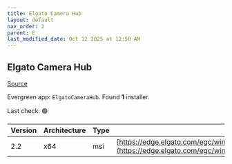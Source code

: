 ```yaml
---
title: Elgato Camera Hub
layout: default
nav_order: 2
parent: E
last_modified_date: Oct 12 2025 at 12:50 AM
---
```


## Elgato Camera Hub

[Source](https://help.elgato.com/hc/en-us/sections/360013950972-Elgato-Camera-Hub-Software)

Evergreen app: `ElgatoCameraHub`. Found **1** installer.

Last check: 🟢

| Version | Architecture | Type | URI                                                                                                                                                        |
| ------- | ------------ | ---- | ---------------------------------------------------------------------------------------------------------------------------------------------------------- |
| 2.2     | x64          | msi  | [https://edge.elgato.com/egc/windows/echw/2.2.0/CameraHub_2.2.0.6839_x64.msi](https://edge.elgato.com/egc/windows/echw/2.2.0/CameraHub_2.2.0.6839_x64.msi) |
